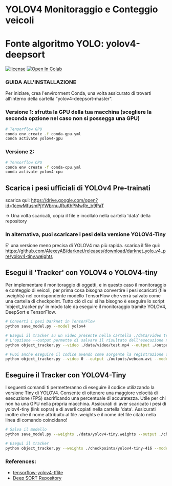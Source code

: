 # YOLOV4 Monitoraggio e Conteggio veicoli

# Fonte algoritmo YOLO: yolov4-deepsort
[![license](https://img.shields.io/github/license/mashape/apistatus.svg)](LICENSE)
[![Open In Colab](https://colab.research.google.com/assets/colab-badge.svg)](https://colab.research.google.com/drive/1zmeSTP3J5zu2d5fHgsQC06DyYEYJFXq1?usp=sharing)

### GUIDA ALL'INSTALLAZIONE
Per iniziare, crea l'envirorment Conda, una volta assicurato di trovarti all'interno della cartella "yolov4-deepsort-master".

### Versione 1: sfrutta la GPU della tua macchina (scegliere la seconda opzione nel caso non si possegga una GPU)
```bash
# Tensorflow GPU
conda env create -f conda-gpu.yml
conda activate yolov4-gpu
```

### Versione 2:
```bash
# Tensorflow CPU
conda env create -f conda-cpu.yml
conda activate yolov4-cpu
```

## Scarica i pesi ufficiali di YOLOv4 Pre-trainati
scarica qui: https://drive.google.com/open?id=1cewMfusmPjYWbrnuJRuKhPMwRe_b9PaT

-> Una volta scaricati, copia il file e incollalo nella cartella 'data' della repository

### In alternativa, puoi scaricare i pesi della versione YOLOV4-Tiny
E' una versione meno precisa di YOLOV4 ma più rapida.
scarica il file qui: https://github.com/AlexeyAB/darknet/releases/download/darknet_yolo_v4_pre/yolov4-tiny.weights

## Esegui il 'Tracker' con YOLOV4 o YOLOV4-tiny
Per implementare il monitoraggio di oggetti, e in questo caso il monitoraggio e conteggio di veicoli, per prima cosa bisogna convertire i pesi scaricati (file .weights) nel corrispondente modello TensorFlow che verrà salvato come una cartella di checkpoint. Tutto ciò di cui si ha bisogno è eseguire lo script 'object_tracker.py' in modo tale da eseguire il monitoraggio tramite YOLOV4, DeepSort e TensorFlow.
```bash
# Converti i pesi Darknet in TensorFlow
python save_model.py --model yolov4 

# Esegui il tracker su un video presente nella cartella ./data/video tramite l'opzione --video (puoi inseire le tue registrazioni)
# L'opzione --output permette di salvare il risultato dell'esecuzione nella cartella /outputs/demo
python object_tracker.py --video ./data/video/test.mp4 --output ./outputs/demo.avi --model yolov4

# Puoi anche eseguire il codice avendo come sorgente la registrazione della webcam (impostando il flag 'video' a 0)
python object_tracker.py --video 0 --output ./outputs/webcam.avi --model yolov4
```

## Eseguire il Tracker con YOLOV4-Tiny
I seguenti comandi ti permetteranno di eseguire il codice utilizzando la versione Tiny di YOLOV4. Consente di ottenere una maggiore velocità di esecuzione (FPS) sacrificando una percentuale di accuratezza. Utile per chi non ha una GPU nella propria macchina.
Assicurati di aver scaricato i pesi di yolov4-tiny (link sopra) e di averli copiati nella cartella 'data'. 
Assicurati inoltre che il nome attribuito al file .weights e il nome del file citato nella linea di comando coincidano!

``` bash
# Salva il modello
python save_model.py --weights ./data/yolov4-tiny.weights --output ./checkpoints/yolov4-tiny-416 --model yolov4 --tiny

# Esegui il tracker
python object_tracker.py --weights ./checkpoints/yolov4-tiny-416 --model yolov4 --video ./data/video/test.mp4 --output ./outputs/tiny.avi --tiny
```

### References:
  * [tensorflow-yolov4-tflite](https://github.com/hunglc007/tensorflow-yolov4-tflite)
  * [Deep SORT Repository](https://github.com/nwojke/deep_sort)